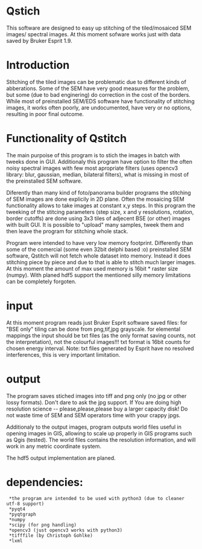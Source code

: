 # Qstich

This software are designed to easy up stitching of the tiled/mosaiced SEM images/ spectral images.
At this moment sofware works just with data saved by Bruker Esprit 1.9.

# Introduction

Stitching of the tiled images can be problematic due to different kinds of abberations. Some of the SEM have very good measures for the problem, but some (due to bad enginering) do correction in the cost of the borders.
While most of preinstalled SEM/EDS software have functionality of stitching images, it works often poorly, are undocumented, have very or no options, resulting in poor final outcome.

# Functionality of Qstitch
The main purpoise of this program is to stich the images in batch with tweeks done in GUI. Additionaly this program have option to filter the often noisy spectral images with few most apropriate filters (uses opencv3 library: blur, gaussian, median, bilateral filters), what is missing in most of the preinstalled SEM software.

Diferently than many kind of foto/panorama builder programs the stitching of SEM images are done explicily in 2D plane. Often the mosaicing SEM functionality allows to take images at constant x,y steps. In this program the tweeking of the stitcing parameters (step size, x and y resolutions, rotation, border cutoffs) are done using 3x3 tiles of adjecent BSE (or other) images with built GUI. It is possible to "upload" many samples, tweek them and then leave the program for stitching whole stack.

Program were intended to have very low memory footprint. Differently than some of the comercial (some even 32bit delphi based :o) preinstalled SEM software, Qstitch will not fetch whole dataset into memory. Instead it does stitching piece by piece and due to that is able to stitch much larger images. At this moment the amount of max used memory is 16bit * raster size (numpy). With planed hdf5 support the mentioned silly memory limitations can be completely forgoten.

# input

At this moment program reads just Bruker Esprit software saved files:
     for "BSE only" tiling can be done from png,tif,jpg grayscale.
     for elemental mappings the input should be txt files (as the only format saving counts, not the interpretation), not the colourful images!!!
     txt format is 16bit counts for chosen energy interval.
Note:
     txt files generated by Esprit have no resolved interferences, this is very important limitation.
     
# output

The program saves stiched images into tiff and png only (no jpg or other lossy formats). Don't dare to ask the jpg support. If You are doing high resolution science -- please,please,please buy a larger capacity disk! Do not waste time of SEM and SEM operators time with your crappy jpgs. 

Additionaly to the output images, program outputs world files useful in opening images in GIS, allowing to scale up properly in GIS programs such as Qgis (tested). The world files contains the resolution information, and will work in any metric coordinate system.

The hdf5 output implementation are planed.

# dependencies:
     *the program are intended to be used with python3 (due to cleaner utf-8 support)
     *pyqt4
     *pyqtgraph
     *numpy
     *scipy (for png handling)
     *opencv3 (just opencv3 works with python3)
     *tifffile (by Christoph Gohlke)
     *lxml
